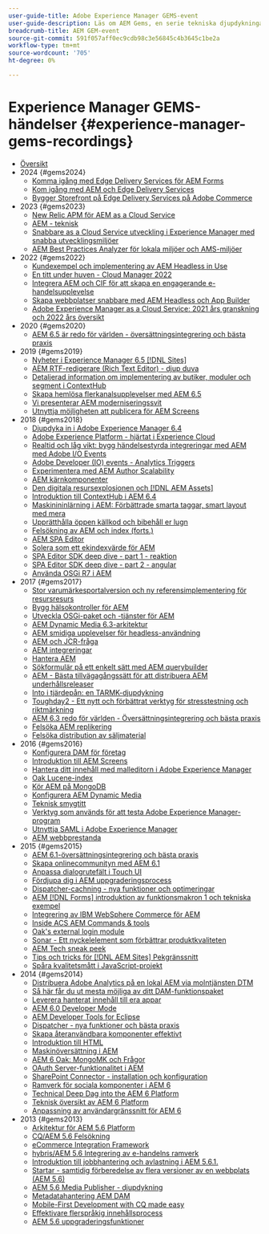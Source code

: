 ```yaml
---
user-guide-title: Adobe Experience Manager GEMS-event
user-guide-description: Läs om AEM Gems, en serie tekniska djupdykningar från Adobe Experience Manager experter.
breadcrumb-title: AEM GEM-event
source-git-commit: 591f057aff0ec9cdb98c3e56845c4b3645c1be2a
workflow-type: tm+mt
source-wordcount: '705'
ht-degree: 0%

---
```



# Experience Manager GEMS-händelser {#experience-manager-gems-recordings}

+ [Översikt](overview.md)
+ 2024 {#gems2024}
   + [Komma igång med Edge Delivery Services för AEM Forms](/gems2024/edge-delivery-for-aem-forms.md)
   + [Kom igång med AEM och Edge Delivery Services](/help/experience-manager-gems/gems2024/aem-authoring-and-edge-delivery.md)
   + [Bygger Storefront på Edge Delivery Services på Adobe Commerce](/help/experience-manager-gems/gems2024/storefronts-on-edge-delivery-with-adobe-commerce.md)
+ 2023 {#gems2023}
   + [New Relic APM för AEM as a Cloud Service](gems2023/newrelic-apm-for-aem-cloud-service.md)
   + [AEM - teknisk](gems2023/aem-certification-technical.md)
   + [Snabbare as a Cloud Service utveckling i Experience Manager med snabba utvecklingsmiljöer](/help/experience-manager-gems/gems2023/rapid-development-environments.md)
   + [AEM Best Practices Analyzer för lokala miljöer och AMS-miljöer](gems2023/aem-best-practices-analyzer.md)
+ 2022 {#gems2022}
   + [Kundexempel och implementering av AEM Headless in Use](gems2022/customer-use-case-and-implementation-of-aem-headless-in-use.md)
   + [En titt under huven - Cloud Manager 2022](gems2022/looking-under-the-hood-cloud-manager-2022.md)
   + [Integrera AEM och CIF för att skapa en engagerande e-handelsupplevelse](gems2022/aem-and-cif-framework-integration.md)
   + [Skapa webbplatser snabbare med AEM Headless och App Builder](gems2022/build-sites-faster-with-headless-and-appbuilder.md)
   + [Adobe Experience Manager as a Cloud Service: 2021 års granskning och 2022 års översikt](gems2022/aemcloudservice-2021-review-and-outlook.md)
+ 2020 {#gems2020}
   + [AEM 6.5 är redo för världen - översättningsintegrering och bästa praxis](gems2020/aem65-readyfortheworld-translationintegration-bestpractices.md)
+ 2019 {#gems2019}
   + [Nyheter i Experience Manager 6.5 [!DNL Sites]](gems2019/adobe-experience-manager-6-5-sites-whats-new.md)
   + [AEM RTF-redigerare (Rich Text Editor) - djup duva](gems2019/aem-rich-text-editor-rte-deep-dive1.md)
   + [Detaljerad information om implementering av butiker, moduler och segment i ContextHub](gems2019/contexthub-deep-dive.md)
   + [Skapa hemlösa flerkanalsupplevelser med AEM 6.5](gems2019/creating-headless-omnichannel-experiences-with-aem-65.md)
   + [Vi presenterar AEM moderniseringssvit](gems2019/introducing-the-aem-modernization-suite.md)
   + [Utnyttja möjligheten att publicera för AEM Screens](gems2019/leveraging-author-publish-for-aem-screens.md)
+ 2018 {#gems2018}
   + [Djupdyka in i Adobe Experience Manager 6.4](gems2018/aem-6-4-technical-sneak-peek.md)
   + [Adobe Experience Platform - hjärtat i Experience Cloud](gems2018/aem-acp.md)
   + [Realtid och låg vikt: bygg händelsestyrda integreringar med AEM med Adobe I/O Events](gems2018/aem-adobe-io.md)
   + [Adobe Developer (IO) events - Analytics Triggers](gems2018/aem-analytics-triggers.md)
   + [Experimentera med AEM Author Scalability](gems2018/aem-author-scalability1.md)
   + [AEM kärnkomponenter](gems2018/aem-core-components.md)
   + [Den digitala resursexplosionen och [!DNL AEM Assets]](gems2018/aem-digital-asset-explosion.md)
   + [Introduktion till ContextHub i AEM 6.4](gems2018/aem-intro-to-contexthub.md)
   + [Maskinininlärning i AEM: Förbättrade smarta taggar, smart layout med mera](gems2018/aem-machine-learning.md)
   + [Upprätthålla öppen källkod och bibehåll er lugn](gems2018/aem-maintaining-open-source.md)
   + [Felsökning av AEM och index (forts.)](gems2018/aem-query-and-index-troubleshooting2.md)
   + [AEM SPA Editor](gems2018/aem-spa-editor.md)
   + [Solera som ett ekindexvärde för AEM](gems2018/solr-as-an-oak-index-for-aem.md)
   + [SPA Editor SDK deep dive - part 1 - reaktion](gems2018/spa-editor-sdk-deep-dive-react.md)
   + [SPA Editor SDK deep dive - part 2 - angular](gems2018/spa-editor-sdk-deep-dive-angular.md)
   + [Använda OSGi R7 i AEM](gems2018/using-osgi-r7-in-aem.md)
+ 2017 {#gems2017}
   + [Stor varumärkesportalversion och ny referensimplementering för resursresurs](gems2017/aem-brand-portal.md)
   + [Bygg hälsokontroller för AEM](gems2017/aem-building-health-checks-for-aem.md)
   + [Utveckla OSGi-paket och -tjänster för AEM](gems2017/aem-developing-osgi-bundles-services-for-aem.md)
   + [AEM Dynamic Media 6.3-arkitektur](gems2017/aem-dynamic-media-architecture.md)
   + [AEM smidiga upplevelser för headless-användning](gems2017/aem-headless-usecases.md)
   + [AEM och JCR-fråga](gems2017/aem-indexing-jcr-query.md)
   + [AEM integreringar](gems2017/aem-integrations.md)
   + [Hantera AEM](gems2017/aem-managing-aem-datastore.md)
   + [Sökformulär på ett enkelt sätt med AEM querybuilder](gems2017/aem-search-forms-using-querybuilder.md)
   + [AEM - Bästa tillvägagångssätt för att distribuera AEM underhållsreleaser](gems2017/aem-sustenance-best-practices-deploying-maintenance-releases.md)
   + [Into i tjärdepån: en TARMK-djupdykning](gems2017/aem-tarmk-deepdive.md)
   + [Toughday2 - Ett nytt och förbättrat verktyg för stresstestning och riktmärkning](gems2017/aem-toughday2-stress-testing-benchmarking-tool.md)
   + [AEM 6.3 redo för världen - Översättningsintegrering och bästa praxis](gems2017/aem-translation-best-practices.md)
   + [Felsöka AEM replikering](gems2017/aem-troubleshooting-aem-replication.md)
   + [Felsöka distribution av säljmaterial](gems2017/aem-troubleshooting-sling.md)
+ 2016 {#gems2016}
   + [Konfigurera DAM för företag](gems2016/aem-configuring-dam-for-enterprise.md)
   + [Introduktion till AEM Screens](gems2016/aem-introduction-to-aem-screens.md)
   + [Hantera ditt innehåll med malleditorn i Adobe Experience Manager](gems2016/aem-managing-content-with-template-editor.md)
   + [Oak Lucene-index](gems2016/aem-oak-lucene-indexes.md)
   + [Kör AEM på MongoDB](gems2016/aem-running-aem-on-mongodb.md)
   + [Konfigurera AEM Dynamic Media](gems2016/aem-setup-and-configure-aem-dynamic-media.md)
   + [Teknisk smygtitt](gems2016/aem-technical-sneak-peek.md)
   + [Verktyg som används för att testa Adobe Experience Manager-program](gems2016/aem-testing-tools-for-aem-apps.md)
   + [Utnyttja SAML i Adobe Experience Manager](gems2016/aem-utilizing-saml-in-aem-deployments.md)
   + [AEM webbprestanda](gems2016/aem-web-performance.md)
+ 2015 {#gems2015}
   + [AEM 6.1-översättningsintegrering och bästa praxis](gems2015/aem-6-1-translation-integration-and-best-practices.md)
   + [Skapa onlinecommunityn med AEM 6.1](gems2015/aem-creating-online-communities-with-aem-6-1.md)
   + [Anpassa dialogrutefält i Touch UI](gems2015/aem-customizing-dialog-fields-in-touch-ui.md)
   + [Fördjupa dig i AEM uppgraderingsprocess](gems2015/aem-deep-dive-into-aem-upgrade-process.md)
   + [Dispatcher-cachning - nya funktioner och optimeringar](gems2015/aem-dispatcher-caching-new-features-and-optimizations.md)
   + [AEM [!DNL Forms] introduktion av funktionsmakron 1 och tekniska exempel](gems2015/aem-forms-feature-pack-1-introduction-and-technical-samples.md)
   + [Integrering av IBM WebSphere Commerce för AEM](gems2015/aem-ibm-websphere-commerce-integration-for-aem.md)
   + [Inside ACS AEM Commands &amp; tools](gems2015/aem-inside-acs-aem-commons-and-tools.md)
   + [Oak&#39;s external login module](gems2015/aem-oak-external-login-module-authenticating-with-ldap-and-beyond.md)
   + [Sonar - Ett nyckelelement som förbättrar produktkvaliteten](gems2015/aem-sonar-a-key-element-to-improve-product-quality.md)
   + [AEM Tech sneak peek](gems2015/aem-tech-sneak-peek.md)
   + [Tips och tricks för [!DNL AEM Sites] Pekgränssnitt](gems2015/aem-tips-and-tricks-for-aem-sites-touch-ui.md)
   + [Spåra kvalitetsmått i JavaScript-projekt](gems2015/aem-track-quality-metrics-of-your-javascript-project.md)
+ 2014 {#gems2014}
   + [Distribuera Adobe Analytics på en lokal AEM via molntjänsten DTM](gems2014/aem-adobe-analytics-dynamic-tag-management.md)
   + [Så här får du ut mesta möjliga av ditt DAM-funktionspaket](gems2014/aem-dam-feature-pack.md)
   + [Leverera hanterat innehåll till era appar](gems2014/aem-delivering-managed-content-to-your-native-apps.md)
   + [AEM 6.0 Developer Mode](gems2014/aem-developer-mode.md)
   + [AEM Developer Tools for Eclipse](gems2014/aem-developer-tools-for-eclipse.md)
   + [Dispatcher - nya funktioner och bästa praxis](gems2014/aem-dispatcher.md)
   + [Skapa återanvändbara komponenter effektivt](gems2014/aem-efficiently-build-reusable-components.md)
   + [Introduktion till HTML](gems2014/aem-introduction-to-htl.md)
   + [Maskinöversättning i AEM](gems2014/aem-machine-translation-in-aem.md)
   + [AEM 6 Oak: MongoMK och Frågor](gems2014/aem-oak-mongomk-and-queries.md)
   + [OAuth Server-funktionalitet i AEM](gems2014/aem-oauth-server-functionality-in-aem.md)
   + [SharePoint Connector - installation och konfiguration](gems2014/aem-sharepoint-connector-setup-and-configuration.md)
   + [Ramverk för sociala komponenter i AEM 6](gems2014/aem-social-component-framework-in-aem-6.md)
   + [Technical Deep Dag into the AEM 6 Platform](gems2014/aem-technical-deep-dive-into-the-aem-6-platform.md)
   + [Teknisk översikt av AEM 6 Platform](gems2014/aem-technical-overview-of-the-aem-6-platform.md)
   + [Anpassning av användargränssnitt för AEM 6](gems2014/aem-user-interface-customization-for-aem6.md)
+ 2013 {#gems2013}
   + [Arkitektur för AEM 5.6 Platform](gems2013/aem-architecture-of-the-aem-5-6-platform.md)
   + [CQ/AEM 5.6 Felsökning](gems2013/aem-cq-aem-5-6-troubleshooting.md)
   + [eCommerce Integration Framework](gems2013/aem-ecommerce-integration-framework.md)
   + [hybris/AEM 5.6 Integrering av e-handelns ramverk](gems2013/aem-hybris-ecommerce-framework-integration.md)
   + [Introduktion till jobbhantering och avlastning i AEM 5.6.1.](gems2013/aem-job-handling-and-offloading.md)
   + [Startar - samtidig förberedelse av flera versioner av en webbplats (AEM 5.6)](gems2013/aem-launches.md)
   + [AEM 5.6 Media Publisher - djupdykning](gems2013/aem-media-publisher-deep-dive.md)
   + [Metadatahantering AEM DAM](gems2013/aem-metadata-management-in-aem-dam.md)
   + [Mobile-First Development with CQ made easy](gems2013/aem-mobile-first-development-with-cq-made-easy.md)
   + [Effektivare flerspråkig innehållsprocess](gems2013/aem-streamlining-multilingual-content-process.md)
   + [AEM 5.6 uppgraderingsfunktioner](gems2013/aem-upgrade-mechanisms.md)

<!--
+ [Archive] {#archive}
    + [AEM 6 Oak: MongoMK and Queries](archive/aem-oak-mongomk-and-queries.md)
    + [Search forms made easy with the AEM querybuilder](archive/aem-search-forms-using-querybuilder.md)
    + [Deep Dive on implementation details of stores, modules and segments in ContextHub](archive/contexthub-deep-dive.md)
    + [AEM Web Performance](archive/aem-web-performance.md)
    + [AEM Query and Index Troubleshooting](archive/aem-query-and-index-troubleshooting.md)
    + [User Interface Customization for AEM 6](archive/aem-user-interface-customization-for-aem6.md)
    + [Technical Sneak Peek](archive/aem-technical-sneak-peek.md)
    + [Customizing Dialog Fields in Touch UI](archive/aem-customizing-dialog-fields-in-touch-ui.md)
    + [Building Health Checks for AEM](archive/aem-building-health-checks-for-aem.md)
    + [Running AEM on MongoDB](archive/aem-running-aem-on-mongodb.md)
    + [AEM 5.6 Media Publisher Deep Dive ](archive/aem-media-publisher-deep-dive.md)
    + [AEM Fluid Experiences for headless usecases](archive/aem-headless-usecases.md)
    + [The Digital Asset Explosion & AEM Assets](archive/aem-digital-asset-explosion.md)
    + [Introduction of Job Handling and Offloading in AEM 5.6.1. ](archive/aem-job-handling-and-offloading.md)
    + [Technical Overview of the AEM 6 Platform](archive/aem-technical-overview-of-the-aem-6-platform.md)
    + [Launches: concurrent preparation of multiple versions of a website (AEM 5.6) ](archive/aem-launches.md)
    + [Efficiently Build Reusable Components](archive/aem-efficiently-build-reusable-components.md)
    + [AEM Integrations - a solid foundation goes a long way](archive/aem-integrations.md)
    + [Dispatcher - New features and best practices](archive/aem-dispatcher.md)
    + [Adobe Experience Manager 6.5 Sites - What's New](archive/adobe-experience-manager-6-5-sites-whats-new.md)
    + [Oak's External Login Module - Authenticating with LDAP and Beyond](archive/aem-oak-external-login-module-authenticating-with-ldap-and-beyond.md)
    + [Troubleshooting AEM Replication](archive/aem-troubleshooting-aem-replication.md)
    + [Metadata Management in AEM DAM](archive/aem-metadata-management-in-aem-dam.md)
    + [AEM 6.5 Ready for the World - Translation Integration & Best Practices](archive/aem65-readyfortheworld-translationintegration-bestpractices.md)
    + [hybris/AEM 5.6 eCommerce framework integration](archive/aem-hybris-ecommerce-framework-integration.md)
    + [How to deploy Adobe Analytics on a local AEM instance by using the Dynamic Tag Management cloud service](archive/aem-adobe-analytics-dynamic-tag-management.md)
    + [eCommerce Integration Framework ](archive/aem-ecommerce-integration-framework.md)
    + [Real-time and lightweight: build event-driven integrations with AEM using Adobe I/O Events](archive/aem-adobe-io.md)
    + [AEM Tech Sneak Peek](archive/aem-tech-sneak-peek.md)
    + [AEM Rich Text Editor (RTE) Deep Dive](archive/aem-rich-text-editor-rte-deep-dive1.md)
    + [Deep dive into AEM upgrade process](archive/aem-deep-dive-into-aem-upgrade-process.md)
    + [AEM SPA Editor](archive/aem-spa-editor.md)
    + [MSM and Translation: Best Practices ](archive/aem-msm-and-translation-best-practices.md)
    + [AEM Indexing and JCR Query](archive/aem-indexing-jcr-query.md)
    + [IBM WebSphere Commerce Integration for AEM](archive/aem-ibm-websphere-commerce-integration-for-aem.md)
    + [Setup and Configure AEM Dynamic Media](archive/aem-setup-and-configure-aem-dynamic-media.md)
    + [Leveraging author-publish for AEM Screens](archive/leveraging-author-publish-for-aem-screens.md)
    + [Experiments in AEM Author Scalability](archive/aem-author-scalability1.md)
    + [Introduction to AEM Screens](archive/aem-introduction-to-aem-screens.md)
    + [Creating Headless Omnichannel Experiences with AEM 6.5](archive/creating-headless-omnichannel-experiences-with-aem-65.md)
    + [Developing OSGi Bundles and Services for AEM](archive/aem-developing-osgi-bundles-services-for-aem.md)
    + [Technical Deep Dive into the AEM 6 Platform](archive/aem-technical-deep-dive-into-the-aem-6-platform.md)
    + [Adobe Experience Platform - The Heart of Experience Cloud](archive/aem-acp.md)
    + [Social Component Framework in AEM 6](archive/aem-social-component-framework-in-aem-6.md)
    + [Mobile-First Development with CQ Made Easy](archive/aem-mobile-first-development-with-cq-made-easy.md)
    + [AEM Core Components](archive/aem-core-components.md)
    + [AEM SPA Editor](archive/jcr-aem-spa-editor.md)
    + [Major Brand Portal Release and new reference implementation for Asset Share](archive/aem-brand-portal.md)
    + [Utilizing SAML in Adobe Experience Manager deployments](archive/aem-utilizing-saml-in-aem-deployments.md)
    + [AEM 6.0 Developer Mode](archive/aem-developer-mode.md)
    + [AEM [!DNL Forms] Feature Pack 1 introduction and technical samples](archive/aem-forms-feature-pack-1-introduction-and-technical-samples.md)
    + [CQ/AEM 5.6 Troubleshooting](archive/aem-cq-aem-5-6-troubleshooting.md)
    + [AEM Dynamic Media 6.3 Architecture](archive/aem-dynamic-media-architecture.md)
    + [Inside ACS AEM Commons & Tools](archive/aem-inside-acs-aem-commons-and-tools.md)
    + [Creating online Communities with AEM 6.1](archive/aem-creating-online-communities-with-aem-6-1.md)
    + [OAuth Server functionality in AEM - Embrace Federation and unleash your REST APIs!](archive/aem-oauth-server-functionality-in-aem.md)
    + [Into the tar pit: a TarMK deep dive](archive/aem-tarmk-deepdive.md)
    + [Oak Lucene Indexes](archive/aem-oak-lucene-indexes.md)
    + [AEM Developer Tools for Eclipse](archive/aem-developer-tools-for-eclipse.md)
    + [Solr as an Oak index for AEM](archive/solr-as-an-oak-index-for-aem1.md)
    + [Toughday2 - A new and improved stress testing and benchmarking tool](archive/aem-toughday2-stress-testing-benchmarking-tool.md)
    + [Introduction to ContextHub in AEM 6.4](archive/aem-intro-to-contexthub.md)
    + [Configuring the DAM for Enterprise](archive/aem-configuring-dam-for-enterprise.md)
    + [Managing AEM DataStore](archive/aem-managing-aem-datastore.md)
    + [AEM Sustenance - Best Practices for deploying AEM Maintenance Releases](archive/aem-sustenance-best-practices-deploying-maintenance-releases.md)
    + [Maintaining Open Source While Maintaining Your Sanity](archive/aem-maintaining-open-source.md)
    + [SPA Editor SDK Deep Dive - Part 1 - React ](archive/spa-editor-sdk-deep-dive-react.md)
    + [Tools to use for testing Adobe Experience Manager applications](archive/aem-testing-tools-for-aem-apps.md)
    + [Machine Learning in AEM: Enhanced Smart Tags, Smart Layout and more](archive/aem-machine-learning.md)
    + [Tips and tricks for AEM Sites Touch UI](archive/aem-tips-and-tricks-for-aem-sites-touch-ui.md)
    + [Dispatcher Caching - New Features and Optimizations](archive/aem-dispatcher-caching-new-features-and-optimizations.md)
    + [How to get the most out of your DAM Feature Pack](archive/aem-dam-feature-pack.md)
    + [Troubleshooting Sling Content Distribution](archive/aem-troubleshooting-sling.md)
    + [Introduction to HTL](archive/aem-introduction-to-htl.md)
    + [Delivering Managed Content to your Native Apps](archive/aem-delivering-managed-content-to-your-native-apps.md)
    + [SharePoint Connector - Setup and Configuration](archive/aem-sharepoint-connector-setup-and-configuration.md)
    + [AEM 6.1 Translation Integration & Best Practices](archive/aem-6-1-translation-integration-and-best-practices.md)
    + [Managing your content with the template editor of Adobe Experience Manager](archive/aem-managing-content-with-template-editor.md)
    + [SPA Editor SDK Deep Dive - Part 2 - Angular](archive/spa-editor-sdk-deep-dive-angular.md)
    + [Sonar - A key element to improve product quality](archive/aem-sonar-a-key-element-to-improve-product-quality.md)
    + [AEM 6.3 Ready for the World - Translation Integration & Best Practices](archive/aem-translation-best-practices.md)
    + [AEM 5.6 upgrade mechanisms ](archive/aem-upgrade-mechanisms.md)
    + [Track quality metrics of your Javascript project](archive/aem-track-quality-metrics-of-your-javascript-project.md)
    + [Streamlining multilingual content process](archive/aem-streamlining-multilingual-content-process.md)
    + [Deep Dive into Adobe Experience Manager 6.4](archive/aem-6-4-technical-sneak-peek.md)
    + [Machine Translation in AEM](archive/aem-machine-translation-in-aem.md)
    + [Using OSGi R7 in AEM](archive/using-osgi-r7-in-aem.md)
    + [Architecture of the AEM 5.6 Platform](archive/aem-architecture-of-the-aem-5-6-platform.md)
    + [Adobe I/O Events - Analytics Triggers](archive/aem-analytics-triggers.md)
    + [Introducing the AEM Modernization Suite](archive/introducing-the-aem-modernization-suite.md)
    + [AEM Query and Index Troubleshooting](archive/aem-query-and-index-troubleshooting2.md)
-->
